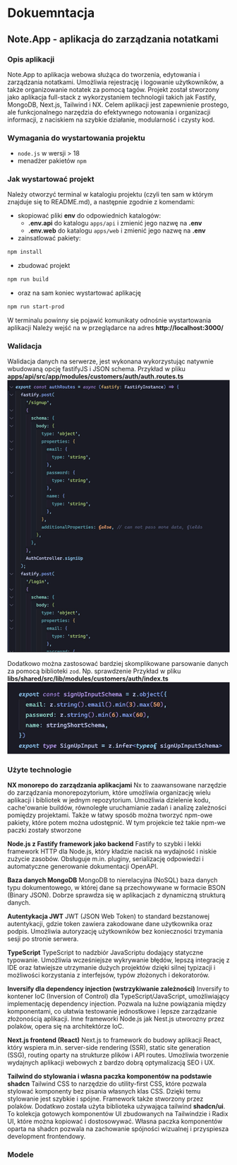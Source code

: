 # Dokuemntacja

## Note.App - aplikacja do zarządzania notatkami

### Opis aplikacji
Note.App to aplikacja webowa służąca do tworzenia, edytowania i zarządzania notatkami. Umożliwia rejestrację i logowanie użytkowników, a także organizowanie notatek za pomocą tagów. Projekt został stworzony jako aplikacja full-stack z wykorzystaniem technologii takich jak Fastify, MongoDB, Next.js, Tailwind i NX. Celem aplikacji jest zapewnienie prostego, ale funkcjonalnego narzędzia do efektywnego notowania i organizacji informacji, z naciskiem na szybkie działanie, modularność i czysty kod.

### Wymagania do wystartowania projektu
- `node.js` w wersji > 18
- menadżer pakietów `npm`

### Jak wystartować projekt
Należy otworzyć terminal w katalogiu projektu (czyli ten sam w którym znajduje się to README.md), a następnie zgodnie z komendami:
- skopiować pliki **env** do odpowiednich katalogów:
  - **.env.api** do katalogu `apps/api` i zmienić jego nazwę na **.env**
  - **.env.web** do katalogu `apps/web` i zmienić jego nazwę na **.env**
- zainsatlować pakiety:
```sh
npm install
```
- zbudować projekt
```sh
npm run build
```
- oraz na sam koniec wystartować aplikację
```sh
npm run start-prod
```
W terminalu powinny się pojawić komunikaty odnośnie wystartowania aplikacji
Należy wejść na w przeglądarce na adres **http://localhost:3000/**

### Walidacja
Walidacja danych na serwerze, jest wykonana wykorzystując natywnie wbudowaną opcję fastifyJS i JSON schema.
Przykład w pliku **apps/api/src/app/modules/customers/auth/auth.routes.ts**
![Użycie walidacji za pomocą JSON Schema](docs/json-schema.png)

Dodatkowo można zastosować bardziej skomplikowane parsowanie danych za pomocą biblioteki `zod`.
Np. sprawdzenie
Przykład w pliku **libs/shared/src/lib/modules/customers/auth/index.ts**
![Użycie walidacji za pomocą zod](docs/zod-schema.png)

### Użyte technologie
**NX monorepo do zarządzania aplikacjami**
Nx to zaawansowane narzędzie do zarządzania monorepozytorium, które umożliwia organizację wielu aplikacji i bibliotek w jednym repozytorium.
Umożliwia dzielenie kodu, cache'owanie buildów, równoległe uruchamianie zadań i analizę zależności pomiędzy projektami.
Także w łatwy sposób można tworzyć npm-owe pakiety, które potem można udostępnić. W tym projekcie też takie npm-we paczki zostały stworzone

**Node.js z Fastify framework jako backend**
Fastify to szybki i lekki framework HTTP dla Node.js, który kładzie nacisk na wydajność i niskie zużycie zasobów.
Obsługuje m.in. pluginy, serializację odpowiedzi i automatyczne generowanie dokumentacji OpenAPI.

**Baza danych MongoDB**
MongoDB to nierelacyjna (NoSQL) baza danych typu dokumentowego, w której dane są przechowywane w formacie BSON (Binary JSON).
Dobrze sprawdza się w aplikacjach z dynamiczną strukturą danych.

**Autentykacja JWT**
JWT (JSON Web Token) to standard bezstanowej autentykacji, gdzie token zawiera zakodowane dane użytkownika oraz podpis.
Umożliwia autoryzację użytkowników bez konieczności trzymania sesji po stronie serwera.

**TypeScript**
TypeScript to nadzbiór JavaScriptu dodający statyczne typowanie.
Umożliwia wcześniejsze wykrywanie błędów, lepszą integrację z IDE oraz łatwiejsze utrzymanie dużych projektów dzięki
silnej typizacji i możliwości korzystania z interfejsów, typów złożonych i dekoratorów.

**Inversify dla dependency injection (wstrzykiwanie zależności)**
Inversify to kontener IoC (Inversion of Control) dla TypeScript/JavaScript, umożliwiający implementację dependency injection.
Pozwala na luźne powiązania między komponentami, co ułatwia testowanie jednostkowe i lepsze zarządzanie złożonością aplikacji.
Inne frameworki Node.js jak Nest.js utworozny przez polaków, opera się na architektórze IoC.

**Next.js frontend (React)**
Next.js to framework do budowy aplikacji React, który wspiera m.in. server-side rendering (SSR), static site generation (SSG),
routing oparty na strukturze plików i API routes.
Umożliwia tworzenie wydajnych aplikacji webowych z bardzo dobrą optymalizacją SEO i UX.

**Tailwind do stylowania i własna paczka komponentów na podstawie shadcn**
Tailwind CSS to narzędzie do utility-first CSS, które pozwala stylować komponenty bez pisania własnych klas CSS.
Dzięki temu stylowanie jest szybkie i spójne.
Framework także stworzony przez polaków.
Dodatkwo została użyta biblioteka używająca tailwind **shadcn/ui**. To kolekcja gotowych komponentów UI zbudowanych na Tailwindzie i Radix UI,
które można kopiować i dostosowywać.
Własna paczka komponentów oparta na shadcn pozwala na zachowanie spójności wizualnej i przyspiesza development frontendowy.

### Modele

